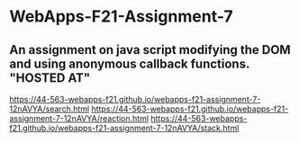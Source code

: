 # WebApps-F21-Assignment-7
An assignment on java script modifying the DOM and using anonymous callback functions.
"HOSTED AT"
---
https://44-563-webapps-f21.github.io/webapps-f21-assignment-7-12nAVYA/search.html
https://44-563-webapps-f21.github.io/webapps-f21-assignment-7-12nAVYA/reaction.html
https://44-563-webapps-f21.github.io/webapps-f21-assignment-7-12nAVYA/stack.html

